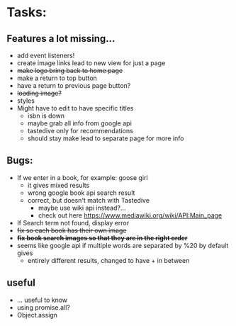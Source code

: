 # Tasks:

## Features a lot missing...
- add event listeners! 
- create image links lead to new view for just a page
- ~~make logo bring back to home page~~
- make a return to top button
- have a return to previous page button?
- ~~loading image?~~
- styles
- Might have to edit to have specific titles
  - isbn is down
  - maybe grab all info from google api
  - tastedive only for recommendations
  - should stay make lead to separate page for more info


## Bugs:
- If we enter in a book, for example: goose girl
  - it gives mixed results
  - wrong google book api search result
  - correct, but doesn't match with Tastedive
    - maybe use wiki api instead?...
    - check out here https://www.mediawiki.org/wiki/API:Main_page
- If Search term not found, display error
- ~~fix so each book has their own image~~
- ~~**fix book search images so that they are in the right order**~~
- seems like google api if multiple words are separated by %20 by default gives
  - entirely different results, changed to have + in between


## useful
- ... useful to know
- using promise.all?
- Object.assign
